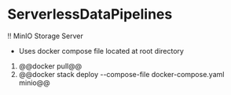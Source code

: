 # ServerlessDataPipelines

!! MinIO Storage Server
* Uses docker compose file located at root directory
 1. @@docker pull@@
2. @@docker stack deploy --compose-file docker-compose.yaml minio@@
